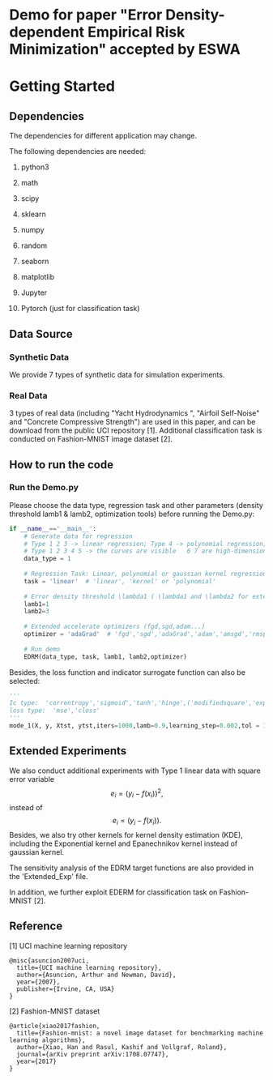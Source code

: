 # Demo for paper "Error Density-dependent Empirical Risk Minimization" accepted by ESWA

# Getting Started

## Dependencies

The dependencies for different application may change.

The following dependencies are needed:

1. python3

2. math

3. scipy

4. sklearn

5. numpy

6. random

7. seaborn

8. matplotlib

9. Jupyter

10. Pytorch (just for classification task)

## Data Source

### Synthetic Data

We provide 7 types of synthetic data for simulation experiments.

### Real Data

3 types of real data (including "Yacht Hydrodynamics ", "Airfoil Self-Noise" and "Concrete Compressive Strength") are used in this paper, and can be download from the public UCI repository [1]. Additional classification task is conducted on Fashion-MNIST image dataset [2].



## How to run the code

### Run the Demo.py

Please choose the data type, regression task and other parameters (density threshold lamb1 & lamb2, optimization tools) before running the Demo.py:

```python
if __name__=='__main__':
    # Generate data for regression
    # Type 1 2 3 -> linear regression; Type 4 -> polynomial regression; Type 4 5 6 7 -> gaussian kernel regression
    # Type 1 2 3 4 5 -> the curves are visible   6 7 are high-dimensional Friedman curves
    data_type = 1
    
    # Regression Task: Linear, polynomial or gaussian kernel regression
    task = 'linear'  # 'linear', 'kernel' or 'polynomial'
    
    # Error density threshold \lambda1 ( \lambda1 and \lambda2 for extended EDRM)
    lamb1=1
    lamb2=3
    
    # Extended accelerate optimizers (fgd,sgd,adam...)
    optimizer = 'adaGrad'  # 'fgd','sgd','adaGrad','adam','amsgd','rmsprop','NAG'
    
    # Run demo
    EDRM(data_type, task, lamb1, lamb2,optimizer)
```

Besides, the loss function and indicator surrogate function can also be selected:

```python
'''
Ic type:  'correntropy','sigmoid','tanh','hinge',('modifiedsquare','exponential')
loss type:  'mse','closs'
'''
mode_1(X, y, Xtst, ytst,iters=1000,lamb=0.9,learning_step=0.002,tol = 1/10**8,Ictype='correntropy',losstype='closs',h=1,delta=2,online =True, optimizer=opt)
```



## Extended Experiments

We also conduct additional experiments with Type 1 linear data with square error variable
$$
e_i = (y_i - f(x_i))^2,
$$
instead of 
$$
e_i = (y_i - f(x_i)).
$$
Besides, we also try other kernels for kernel density estimation (KDE), including the Exponential kernel and Epanechnikov kernel instead of gaussian kernel.



The sensitivity analysis of the EDRM target functions are also provided in the 'Extended_Exp' file.



In addition, we further exploit EDERM for classification task on Fashion-MNIST [2].

## Reference

[1]  UCI machine learning repository

```
@misc{asuncion2007uci,
  title={UCI machine learning repository},
  author={Asuncion, Arthur and Newman, David},
  year={2007},
  publisher={Irvine, CA, USA}
}
```

[2]  Fashion-MNIST dataset

```
@article{xiao2017fashion,
  title={Fashion-mnist: a novel image dataset for benchmarking machine learning algorithms},
  author={Xiao, Han and Rasul, Kashif and Vollgraf, Roland},
  journal={arXiv preprint arXiv:1708.07747},
  year={2017}
}
```

